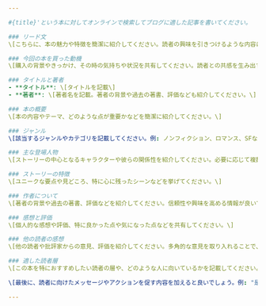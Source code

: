 ```yaml
---

#{title}'という本に対してオンラインで検索してブログに適した記事を書いてください。

### リード文
\[こちらに、本の魅力や特徴を簡潔に紹介してください。読者の興味を引きつけるような内容にしてください。\]

### 今回の本を買った動機
\[購入の背景やきっかけ、その時の気持ちや状況を共有してください。読者との共感を生み出す内容が良いでしょう。\]

### タイトルと著者
- **タイトル**: \[タイトルを記載\]
- **著者**: \[著者名を記載。著者の背景や過去の著書、評価なども紹介してください。\]

### 本の概要
\[本の内容やテーマ、どのような点が重要かなどを簡潔に紹介してください。\]

### ジャンル
\[該当するジャンルやカテゴリを記載してください。例: ノンフィクション、ロマンス、SFなど\]

### 主な登場人物
\[ストーリーの中心となるキャラクターや彼らの関係性を紹介してください。必要に応じて複数記載しても良いです。\]

### ストーリーの特徴
\[ユニークな要点や見どころ、特に心に残ったシーンなどを挙げてください。\]

### 作者について
\[著者の背景や過去の著書、評価などを紹介してください。信頼性や興味を高める情報が良いでしょう。\]

### 感想と評価
\[個人的な感想や評価、特に良かった点や気になった点などを共有してください。\]

### 他の読者の感想
\[他の読者や批評家からの意見、評価を紹介してください。多角的な意見を取り入れることで、客観的な視点を提供します。\]

### 適した読者層
\[この本を特におすすめしたい読者の層や、どのような人に向いているかを記載してください。\]

\[最後に、読者に向けたメッセージやアクションを促す内容を加えると良いでしょう。例: "是非、手に取って感じてみてください！"\]

---
```


